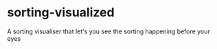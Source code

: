# sorting-visualized
A sorting visualiser that let's you see the sorting happening before your eyes
